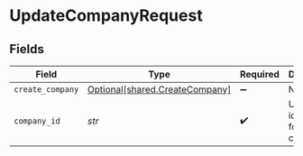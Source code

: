 # UpdateCompanyRequest


## Fields

| Field                                                                  | Type                                                                   | Required                                                               | Description                                                            | Example                                                                |
| ---------------------------------------------------------------------- | ---------------------------------------------------------------------- | ---------------------------------------------------------------------- | ---------------------------------------------------------------------- | ---------------------------------------------------------------------- |
| `create_company`                                                       | [Optional[shared.CreateCompany]](../../models/shared/createcompany.md) | :heavy_minus_sign:                                                     | N/A                                                                    |                                                                        |
| `company_id`                                                           | *str*                                                                  | :heavy_check_mark:                                                     | Unique identifier for a company.                                       | 8a210b68-6988-11ed-a1eb-0242ac120002                                   |